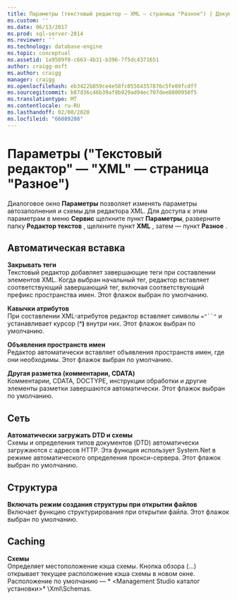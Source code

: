 ```yaml
---
title: Параметры (текстовый редактор — XML — страница "Разное") | Документация Майкрософт
ms.custom: ''
ms.date: 06/13/2017
ms.prod: sql-server-2014
ms.reviewer: ''
ms.technology: database-engine
ms.topic: conceptual
ms.assetid: 1a9509f0-c663-4b31-b396-7f5dc4371651
author: craigg-msft
ms.author: craigg
manager: craigg
ms.openlocfilehash: eb3422b859ce4e58fc05564357876c5fe09fcdff
ms.sourcegitcommit: b87d36c46b39af8b929ad94ec707dee8800950f5
ms.translationtype: MT
ms.contentlocale: ru-RU
ms.lasthandoff: 02/08/2020
ms.locfileid: "66089208"
---
```

# <a name="options-text-editor---xml---miscellaneous-page"></a>Параметры ("Текстовый редактор" — "XML" — страница "Разное")

Диалоговое окно **Параметры** позволяет изменять параметры автозаполнения и схемы для редактора XML. Для доступа к этим параметрам в меню **Сервис** щелкните пункт **Параметры**, разверните папку **Редактор текстов** , щелкните пункт **XML** , затем — пункт **Разное** .  
  
## <a name="auto-insert"></a>Автоматическая вставка  
 **Закрывать теги**  
 Текстовый редактор добавляет завершающие теги при составлении элементов XML. Когда выбран начальный тег, редактор вставляет соответствующий завершающий тег, включая соответствующий префикс пространства имен. Этот флажок выбран по умолчанию.  
  
 **Кавычки атрибутов**  
 При составлении XML-атрибутов редактор вставляет символы `="``"` и устанавливает курсор (**^)** внутри них. Этот флажок выбран по умолчанию.  
  
 **Объявления пространств имен**  
 Редактор автоматически вставляет объявления пространств имен, где они необходимы. Этот флажок выбран по умолчанию.  
  
 **Другая разметка (комментарии, CDATA)**  
 Комментарии, CDATA, DOCTYPE, инструкции обработки и другие элементы разметки завершаются автоматически. Этот флажок выбран по умолчанию.  
  
## <a name="network"></a>Сеть  
 **Автоматически загружать DTD и схемы**  
 Схемы и определения типов документов (DTD) автоматически загружаются с адресов HTTP. Эта функция использует System.Net в режиме автоматического определения прокси-сервера. Этот флажок выбран по умолчанию.  
  
## <a name="outlining"></a>Структура  
 **Включать режим создания структуры при открытии файлов**  
 Включает функцию структурирования при открытии файла. Этот флажок выбран по умолчанию.  
  
## <a name="caching"></a>Caching  
 **Схемы**  
 Определяет местоположение кэша схемы. Кнопка обзора (...) открывает текущее расположение кэша схемы в новом окне. Расположение по умолчанию — * \<Management Studio каталог установки>* \Xml\Schemas.  
